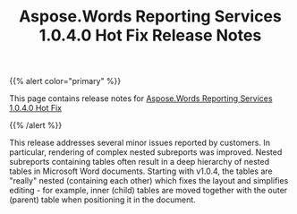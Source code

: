 ﻿---
title: Aspose.Words Reporting Services 1.0.4.0 Hot Fix Release Notes
second_title: Aspose.Words for Reporting Services
articleTitle: Aspose.Words Reporting Services 1.0.4.0 Hot Fix Release Notes
linktitle: Aspose.Words Reporting Services 1.0.4.0 Hot Fix Release Notes
description: "Aspose.Words Reporting Services 1.0.4.0 Hot Fix Release Notes – the latest updates and fixes."
type: docs
weight: 120
url: /reportingservices/aspose-words-reporting-services-1-0-4-0-hot-fix-release-notes/
---

{{% alert color="primary" %}}

This page contains release notes for [Aspose.Words Reporting Services 1.0.4.0 Hot Fix](https://downloads.aspose.com/words/reportingservices/new-releases/aspose.words-reporting-services-1.0.4.0-hot-fix/)

{{% /alert %}}

This release addresses several minor issues reported by customers. In particular, rendering of complex nested subreports was improved. Nested subreports containing tables often result in a deep hierarchy of nested tables in Microsoft Word documents. Starting with v1.0.4, the tables are "really" nested (containing each other) which fixes the layout and simplifies editing - for example, inner (child) tables are moved together with the outer (parent) table when positioning it in the document.
